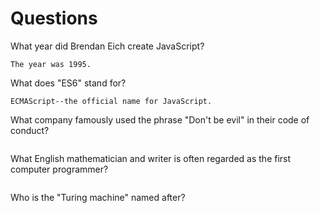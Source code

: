 # Questions

What year did Brendan Eich create JavaScript?

```
The year was 1995.
```

What does "ES6" stand for?

```
ECMAScript--the official name for JavaScript.
```

What company famously used the phrase "Don't be evil" in their code of conduct?

```

```

What English mathematician and writer is often regarded as the first computer programmer?

```

```

Who is the "Turing machine" named after?

```

```
